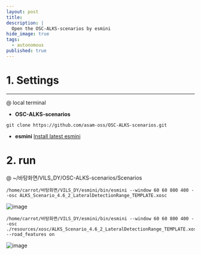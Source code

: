 ```yaml
---
layout: post
title: 
description: |
  Open the OSC-ALKS-scenarios by esmini
hide_image: true
tags:
  - autonomous
published: true
---
```


# 1. Settings
* * *
@ local terminal 
* **OSC-ALKS-scenarios**
```
git clone https://github.com/asam-oss/OSC-ALKS-scenarios.git
```
* **esmini**
[Install latest esmini](https://github.com/esmini/esmini/releases)   
   
# 2. run
@ ~/바탕화면/VILS_DY/OSC-ALKS-scenarios/Scenarios
```
/home/carrot/바탕화면/VILS_DY/esmini/bin/esmini --window 60 60 800 400 --osc ALKS_Scenario_4.6_2_LateralDetectionRange_TEMPLATE.xosc
```
![image](https://user-images.githubusercontent.com/69246778/227835748-3f2035fc-aa5f-4903-9b2e-5bfa23668ae7.png)
   
```
/home/carrot/바탕화면/VILS_DY/esmini/bin/esmini --window 60 60 800 400 --osc ./resources/xosc/ALKS_Scenario_4.6_2_LateralDetectionRange_TEMPLATE.xosc --road_features on
```
![image](https://user-images.githubusercontent.com/69246778/227835999-68245007-c48c-4ba8-90f0-f9c74401ae78.png)

